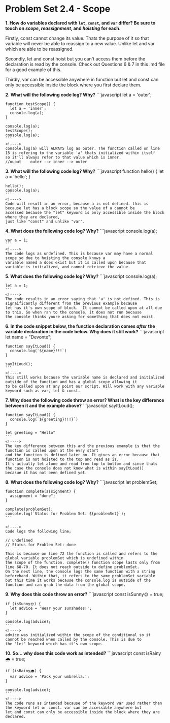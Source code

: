 # Problem Set 2.4 - Scope

**1. How do variables declared with `let`, `const`, and `var` differ? Be sure to touch on _scope_, _reassignment_, and _hoisting_ for each.**

<!---->
   Firstly, const cannot change its value. Thats the purpose of it so that variable will never be able to reassign to a new value. Unlike
   let and var which are able to be reassigned.
   
   Secondly, let and const hoist but you can't access them before the declaration is read by the console. Check out Questions 6 & 7
   in this .md file for a good example of this.
   
   Thirdly, var can be accessible anywhere in function but let and const can only be accessible inside the block where you first declare them.

**2. What will the following code log? Why?**
    ```javascript
    let a = 'outer';

    function testScope() {
      let a = 'inner';
      console.log(a);
    }

    console.log(a);
    testScope();
    console.log(a);
    ```
    <!---->
    console.log(a) will ALWAYS log as outer. The function called on line 15 is refering to the variable 'a' thats initialized within itself
    so it'll always refer to that value which is inner.
    //ouput    outer --> inner --> outer

**3. What will the following code log? Why?**
    ```javascript
    function hello() {
      let a = 'hello';
    }

    hello();
    console.log(a);
    ```
    <!---->
    Code will result in an error, because a is not defined. this is because let has a block scope so the value of a cannot be 
    accessed because the "let" keyword is only accessible inside the block where they are declared, 
    just like "const" and unlike "var".

**4. What does the following code log? Why?**
    ```javascript
    console.log(a);

    var a = 1;
    ```
    <!---->
    The code logs as undefined. This is because var may have a normal scope so due to hoisting the console knows a 
    variable named a does exist but it is called upon because that variable is initialized, and cannot retrieve the value.
  
**5. What does the following code log? Why?**
    ```javascript
    console.log(a);

    let a = 1;
    ```
    <!---->
    The code results in an error saying that 'a' is not defined. This is signaificantly different from the previous example because
    let has it's own scope of block.  It cannot be called upon at all due to this. So when ran to the console, it does not run because
    the console thinks youre asking for something that does not exist.

**6. In the code snippet below, the function declaration comes _after_ the variable declaration in the code below. Why does it still work?**
    ```javascript
    let name = "Devonte";

    function sayItLoud() {
      console.log(`${name}!!!`)
    }

    sayItLoud();
    ```
    <!---->
    This still works because the variable name is declared and initialized outside of the function and has a global scope allowing it
    to be called upon at any point our script. Will work with any variable keyword such as var, let & const.
     
**7. Why does the following code throw an error? What is the key difference between it and the example above?**
    ```javascript
    sayItLoud();

    function sayItLoud() {
      console.log(`${greeting}!!!}`)
    }

    let greeting = "Hello"
    ```
    <!---->
    The key difference between this and the previous example is that the function is called upon at the evry start
    and the function is defined later on. It gives an error because that function is not hoisted to the top and read as is.
    It's actually let alone and read from top to bottom and since thats the case the console does not know what is within sayItLoud()
    becasue it has not been defined yet.

**8. What does the following code log? Why?**
    ```javascript
    let problemSet;

    function complete(assignment) {
      assignment = "done";
    }

    complete(problemSet);
    console.log(`Status for Problem Set: ${problemSet}`);
    ```
    
    <!---->
    Code logs the following line;
    
    // undefined
    // Status for Problem Set: done
    
    This is because on line 72 the function is called and refers to the global variable problemSet which is undefined within
    the scope of the function. complete() function scope lasts only from line 68-70. It does not reach outside to define problemSet. 
    On the next line, the console logs the same function with a string beforehand. Within that, it refers to the same problemSet variable
    but this time it works because the console.log is outside of the function and can grab the data from the global scope.

**9. Why does this code throw an error?** 
    ```javascript
    const isSunny🌞 = true;

    if (isSunny🌞) {
      let advice = 'Wear your sunshades!';
    }

    console.log(advice);
    ```
    <!---->
    advice was initialized within the scope of the conditional so it cannot be reached when called by the console. This is due to
    the "let" keyword which has it's own scope.

**10. So... why does this code work as intended?**
    ```javascript
    const isRainy🌧 = true;

    if (isRainy🌧) {
      var advice = 'Pack your umbrella.';
    }

    console.log(advice);
    ```
    <!---->
    The code runs as intended because of the keyword var used rather than the keyword let or const. var can be accessible anywhere but 
    let and const can only be accessible inside the block where they are declared.
    
    
